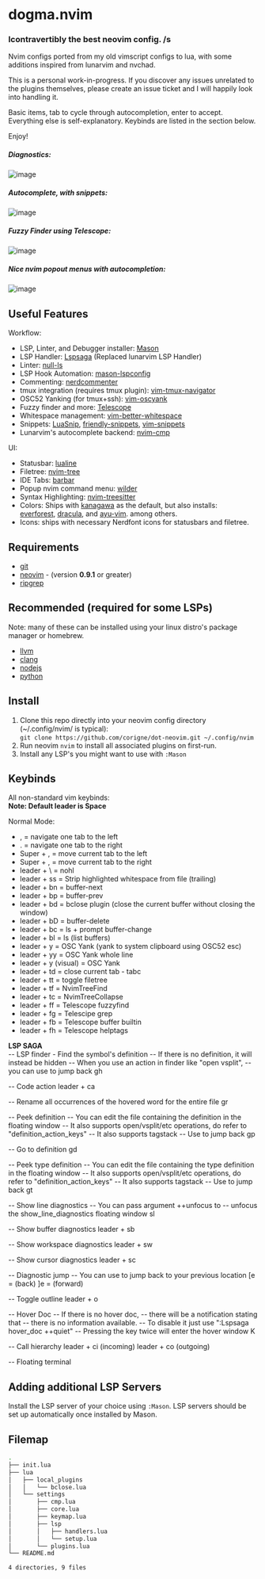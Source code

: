 # dogma.nvim
### Icontravertibly the best neovim config. /s

Nvim configs ported from my old vimscript configs to lua, with some
additions inspired from lunarvim and nvchad.

This is a personal work-in-progress. 
If you discover any issues unrelated to the plugins themselves, please create
an issue ticket and I will happily look into handling it.  

Basic items, tab to cycle through autocompletion, enter to accept.
Everything else is self-explanatory. Keybinds are listed in the section below.

Enjoy!

##### Diagnostics:  

![image](https://github.com/corigne/dot-neovim/assets/7695563/856e8da9-ea5a-4452-9cec-4975f06f5d93)

##### Autocomplete, with snippets:  

![image](https://github.com/corigne/dot-neovim/assets/7695563/0203868c-8026-46ed-a4de-f8c11458f149)

##### Fuzzy Finder using Telescope:  

![image](https://github.com/corigne/dot-neovim/assets/7695563/bab2d3a4-f807-45e5-a34f-27ac53dd2d3a)

##### Nice nvim popout menus with autocompletion:  

![image](https://github.com/corigne/dot-neovim/assets/7695563/d8bec591-4351-401a-a2ab-bba74dc2c674)

## Useful Features

Workflow:

- LSP, Linter, and Debugger installer: [Mason](github.com/williamboman/mason.nvim)
- LSP Handler: [Lspsaga](github.com/nvimdev/lspsaga.nvim)
(Replaced lunarvim LSP Handler)
- Linter: [null-ls](github.com/jose-elias-alvarez/null-ls.nvim)
- LSP Hook Automation: [mason-lspconfig](github.com/williamboman/mason-lspconfig.nvim)
- Commenting: [nerdcommenter](github.com/preservim/nerdcommenter)
- tmux integration (requires tmux plugin): [vim-tmux-navigator](github.com/christoomey/vim-tmux-navigator)
- OSC52 Yanking (for tmux+ssh): [vim-oscyank](github.com/ojroques/vim-oscyank)
- Fuzzy finder and more: [Telescope](github.com/nvim-telescope/telescope.nvim)
- Whitespace management: [vim-better-whitespace](github.com/ntpeters/vim-better-whitespace)
- Snippets: [LuaSnip](github.com/L3M0N3D3/LuaSnip),
  [friendly-snippets](github.com/rafamadriz/friendly-snippets),
  [vim-snippets](github.com/honza/vim-snippets)
- Lunarvim's autocomplete backend: [nvim-cmp](github.com/hrsh7th/nvim-cmp)

UI:

- Statusbar: [lualine](github.com/nvim-lualine/lualine.nvim)
- Filetree: [nvim-tree](github.com/nvim-tree/nvim-tree.lua)
- IDE Tabs: [barbar](github.com/romgrk/barbar)
- Popup nvim command menu: [wilder](github.com/gelguy/wilder.nvim)
- Syntax Highlighting: [nvim-treesitter](github.com/christoomey/nvim-treesitter)
- Colors: Ships with [kanagawa](github.com/rebelot/kanagawa.nvim) as
  the default, but also installs:  
  [everforest](github.com/sainnhe/everforest),
  [dracula](github.com/Mofiqul/dracula.nvim),
  and [ayu-vim](github.com/ayu-theme/ayu-vim). among others.
- Icons: ships with necessary Nerdfont icons for statusbars and filetree.

## Requirements

- [git](www.youtube.com/watch?v=l60MnDJklnM)
- [neovim](github.com/neovim/neovim/wiki/Installing-Neovim) - (version __0.9.1__ or greater)
- [ripgrep](github.com/BurntSushi/ripgrep)

## Recommended (required for some LSPs)

Note: many of these can be installed using your
linux distro's package manager or homebrew.

- [llvm](llvm.org)
- [clang](clang.llvm.org)
- [nodejs](nodejs.org/en)
- [python](python.org)

## Install

1. Clone this repo directly into your neovim config directory
  (~/.config/nvim/ is typical):  
  `git clone https://github.com/corigne/dot-neovim.git ~/.config/nvim`  
2. Run neovim `nvim` to install all associated plugins on first-run.
3. Install any LSP's you might want to use with `:Mason`

## Keybinds

All non-standard vim keybinds:  
**Note: Default leader is Space**

Normal Mode:

- , = navigate one tab to the left
- . = navigate one tab to the right
- Super + , = move current tab to the left
- Super + , = move current tab to the right
- leader + \  = nohl
- leader + ss = Strip highlighted whitespace from file (trailing)
- leader + bn = buffer-next
- leader + bp = buffer-prev
- leader + bd = bclose plugin (close the current buffer without closing the window)
- leader + bD = buffer-delete
- leader + bc = ls + prompt buffer-change
- leader + bl = ls (list buffers)
- leader + y = OSC Yank (yank to system clipboard using OSC52 esc)
- leader + yy = OSC Yank whole line
- leader + y (visual) = OSC Yank
- leader + td = close current tab - tabc
- leader + tt = toggle filetree
- leader + tf = NvimTreeFind
- leader + tc = NvimTreeCollapse
- leader + ff = Telescope fuzzyfind
- leader + fg = Telescipe grep
- leader + fb = Telescope buffer builtin
- leader + fh = Telescope helptags

__LSP SAGA__  
-- LSP finder - Find the symbol's definition
-- If there is no definition, it will instead be hidden
-- When you use an action in finder like "open vsplit",
-- you can use <C-t> to jump back
gh

-- Code action
leader + ca

-- Rename all occurrences of the hovered word for the entire file
gr

-- Peek definition
-- You can edit the file containing the definition in the floating window
-- It also supports open/vsplit/etc operations, do refer to "definition_action_keys"
-- It also supports tagstack
-- Use <C-t> to jump back
gp

-- Go to definition
gd

-- Peek type definition
-- You can edit the file containing the type definition in the floating window
-- It also supports open/vsplit/etc operations, do refer to "definition_action_keys"
-- It also supports tagstack
-- Use <C-t> to jump back
gt

-- Show line diagnostics
-- You can pass argument ++unfocus to
-- unfocus the show_line_diagnostics floating window
<leader>sl

-- Show buffer diagnostics
leader + sb

-- Show workspace diagnostics
leader + sw

-- Show cursor diagnostics
leader + sc

-- Diagnostic jump
-- You can use <C-o> to jump back to your previous location
[e = (back)
]e = (forward)

-- Toggle outline
leader + o

-- Hover Doc
-- If there is no hover doc,
-- there will be a notification stating that
-- there is no information available.
-- To disable it just use ":Lspsaga hover_doc ++quiet"
-- Pressing the key twice will enter the hover window
K

-- Call hierarchy
leader + ci (incoming)
leader + co (outgoing)

-- Floating terminal
<M-d>

## Adding additional LSP Servers

Install the LSP server of your choice using `:Mason`. LSP servers should be
set up automatically once installed by Mason.

## Filemap

```bash
.
├── init.lua
├── lua
│   ├── local_plugins
│   │   └── bclose.lua
│   └── settings
│       ├── cmp.lua
│       ├── core.lua
│       ├── keymap.lua
│       ├── lsp
│       │   ├── handlers.lua
│       │   └── setup.lua
│       └── plugins.lua
└── README.md

4 directories, 9 files
```
